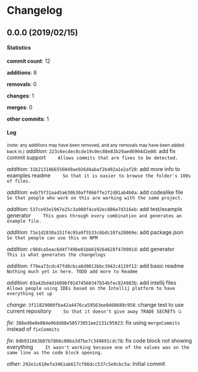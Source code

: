 # Changelog
## 0.0.0 (2019/02/15)
#### Statistics
**commit count**: 12

**additions**: 8

**removals**: 0

**changes**: 1

**merges**: 0

**other commits**: 1

#### Log
<small>(note: any additions may have been removed, and any removals may have been added back in.)</small>
*addition:* `223c6ecdec0cde19c0ec88e83b29aed6904d2e08`: add fix commit support
`    Allows commits that are fixes to be detected.`

*addition:* `31b2131866556049ae926d4abaf2b492a1e2af28`: add more info to examples readme
`    So that it is easier to browse the folder's 100s of files.`

*addition:* `eeb75f31aa45a630b30aff066ffe2f2d81ab4b0a`: add codealike file
`    So that people who work on this are working with the same project.`

*addition:* `537ce93e1967e25c3a988f4ce92ec886e7d316eb`: add test/example generator
`    This goes through every combination and generates an example file.`

*addition:* `71e1d2830a151f4c95a9f5533c6bdc10fa28069e`: add package.json
`    So that people can use this on NPM`

*addition:* `c98dca5eac6d4f749be01bb619264628f470901d`: add generator
`    This is what generates the changelogs`

*addition:* `f79ea73cdc47fd8cbca8d9013bbc3942c4119f12`: add basic readme
`    Nothing much yet in here. TODO add more to Readme`

*addition:* `03a42bd4d1609bf91474560347b54bfec824983b`: add intellij files
`    Allows people using IDEs based on the Intellij platform to have everything set up`

*change:* `3f11829000fba42a4476ca59563ee0460689c958`: change test to use current repository
`    So that it doesn't give away TRADE SECRETS 🤐`

*fix:* `388ed8e0e084e06dd88e50573051ee2131c95923`: fix using `mergeCommits` instead of `fixCommits`

*fix:* `0db931663b07b7866c00ba3d7be7c349891cdc78`: fix code block not showing everything
`    It wasn't working because one of the values was on the same line as the code block opening.`

*other:* `292e1c610efa3461ab617cf86dcc537c5e9cbc5a`: Initial commit

